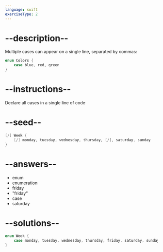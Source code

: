 ```yaml
---
language: swift
exerciseType: 2
---
```


# --description--

Multiple cases can appear on a single line, separated by commas:
```swift
enum Colors {
	case blue, red, green
}
```

# --instructions--

Declare all cases in a single line of code

# --seed--

```swift
[/] Week {
    [/] monday, tuesday, wednesday, thursday, [/], saturday, sunday
}
```

# --answers--

- enum
- enumeration
- friday
- "friday"
- case
- saturday

# --solutions--

```swift
enum Week {
    case monday, tuesday, wednesday, thursday, friday, saturday, sunday
}
```

